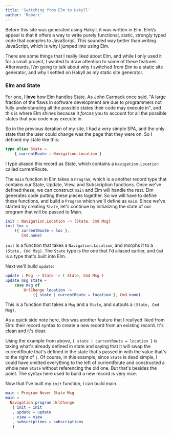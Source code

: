 ```yaml
---
title: 'Switching from Elm to Hakyll'
author: 'Robert'
---
```


Before this site was generated using Hakyll, it was written in Elm. Elm\’s appeal is that it offers a way to write purely functional, static, strongly typed code that compiles to JavaScript. This sounded way better than writing JavaScript, which is why I jumped into using Elm. 

There are some things that I really liked about Elm, and while I only used it for a small project, I wanted to draw attention to some of these features. Afterwards, I\’m going to talk about why I switched from Elm to a static site generator, and why I settled on Hakyll as my static site generator. 

### Elm and State
For one, I **love** how Elm handles State. As John Carmack once said, \"A large fraction of the flaws in software development are due to programmers not fully understanding all the possible states their code may execute in\", and this is where Elm shines because it *forces* you to account for all the possible states that you code may execute in.

So in the previous iteration of my site, I had a very simple SPA, and the only state that the user could change was the page that they were on. So I defined my state like this:

```elm
type alias State = 
    { currentRoute : Navigation.Location }
```

I type aliased this record as State, which contains a `Navigation.Location` called currentRoute.

The `main` function in Elm takes a `Program`, which is a another record type that contains our State, Update, View, and Subscription functions. Once we\'ve defined these, we can construct `main` and Elm will handle the rest. Elm generates code putting these pieces together. So we will have to define these functions, and build a `Program` which we\'ll define as `main`. Since we\'ve started by creating `State`, let\'s continue by initializing the state of our program that will be passed to Main.

```elm
init : Navigation.Location -> (State, Cmd Msg)
init loc =
    ({ currentRoute = loc }, 
       Cmd.none)
```

`init` is a function that takes a `Navigation.Location`, and morphs it to a `(State, Cmd Msg)`. The `State` type is the one that I\'d aliased earlier, and `Cmd` is a type that\'s built into Elm.

Next we\'ll build `update`:

```elm
update : Msg -> State -> ( State, Cmd Msg )
update msg state =
    case msg of
        UrlChange location ->
            ({ state | currentRoute = location }, Cmd.none)
```

This is a function that takes a `Msg` and a `State`, and outputs a `(State, Cmd Msg)`.

As a quick side note here, this was another feature that I reallyed liked from Elm: their record syntax to create a new record from an existing record. It\'s clean and it\'s clear.

Using the example from above, `{ state | currentRoute = location }` is taking what\'s already defined in state and saying that it will swap the currentRoute that\'s defined in the state that\'s passed in with the value that\'s to the right of `|`. Of course, in this example, since `State` is dead simple, I could have omitted everything to the left of currentRoute and constructed a whole new `State` without referencing the old one. But that\'s besides the point. The syntax here used to build a new record is very nice.

Now that I\'ve built my `init` function, I can build main.

```elm
main : Program Never State Msg
main =
  Navigation.program UrlChange
   { init = init
   , update = update
   , view = view 
   , subscriptions = subscriptions 
   }
```

